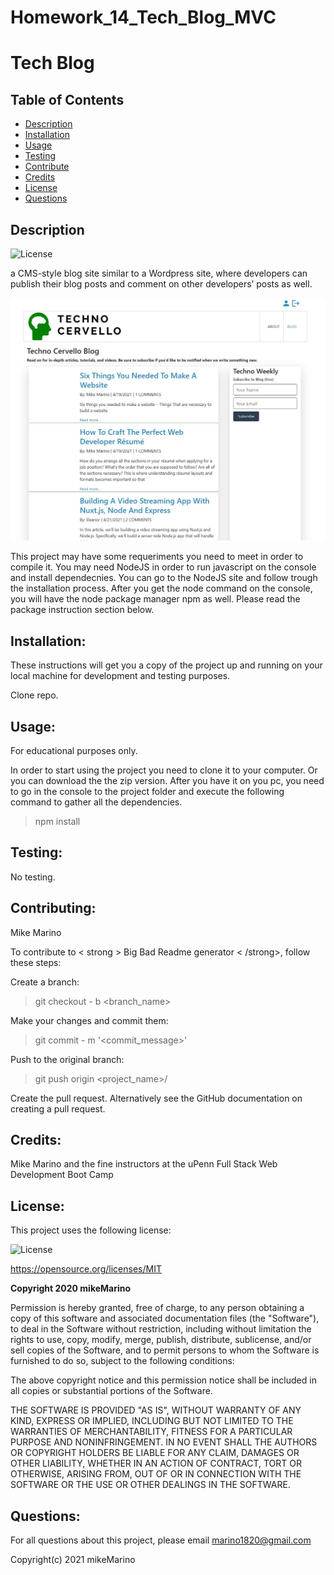 # Homework_14_Tech_Blog_MVC
# Tech Blog

## Table of Contents 
- [Description](#description) 
- [Installation](#installation) 
- [Usage](#usage)
- [Testing](#testing)
- [Contribute](#contribute)
- [Credits](#credits) 
- [License](#license) 
- [Questions](#questions) 

## Description
![License](https://img.shields.io/badge/License-MIT-informational)

a CMS-style blog site similar to a Wordpress site, where developers can publish their blog posts and comment on other developers’ posts as well. 

![picture alt](screenshot.jpg "Tech Blog")

This project may have some requeriments you need to meet in order to compile it. 
You may need NodeJS in order to run javascript on the console and install dependecnies. You can go to the NodeJS site and follow trough the installation process.  After you get the node command on the console, you will have the node package manager npm as well. Please read the package instruction section below.

## Installation:
These instructions will get you a copy of the project up and running on your local machine for development and testing purposes. 

Clone repo.

## Usage:
For educational purposes only.

In order to start using the project you need to clone it to your computer. Or you can download the the zip version.
After you have it on you pc, you need to go in the console to the project folder and execute the following command to gather all the dependencies.

> npm install

## Testing:
No testing.

## Contributing: 
Mike Marino

To contribute to < strong > Big Bad Readme generator < /strong>, follow these steps:

Create a branch:
>git checkout - b <branch_name>

Make your changes and commit them:
>git commit - m '<commit_message>'

Push to the original branch:
>git push origin <project_name>/<location>

Create the pull request. Alternatively see the GitHub documentation on creating a pull request.

## Credits:
Mike Marino and the fine instructors at the uPenn Full Stack Web Development Boot Camp
## License:
This project uses the following license: 

![License](https://img.shields.io/badge/License-MIT-informational)

https://opensource.org/licenses/MIT

<strong>
Copyright 2020 mikeMarino
</strong>

Permission is hereby granted, free of charge, to any person obtaining a copy of this software and     associated documentation files (the "Software"), to deal in the Software without restriction, including without limitation the rights to use, copy, modify, merge, publish, distribute, sublicense, and/or sell copies of the Software, and to permit persons to whom the Software is furnished to do so, subject to the following conditions:

The above copyright notice and this permission notice shall be included in all copies or substantial portions of the Software.

THE SOFTWARE IS PROVIDED "AS IS", WITHOUT WARRANTY OF ANY KIND, EXPRESS OR IMPLIED, INCLUDING BUT NOT LIMITED TO THE WARRANTIES OF MERCHANTABILITY, FITNESS FOR A PARTICULAR PURPOSE AND NONINFRINGEMENT. IN NO EVENT SHALL THE AUTHORS OR COPYRIGHT HOLDERS BE LIABLE FOR ANY CLAIM, DAMAGES OR OTHER LIABILITY, WHETHER IN AN ACTION OF CONTRACT, TORT OR OTHERWISE, ARISING FROM, OUT OF OR IN CONNECTION WITH THE SOFTWARE OR THE USE OR OTHER DEALINGS IN THE SOFTWARE.

## Questions:
For all questions about this project, please email marino1820@gmail.com

Copyright(c) 2021 mikeMarino
